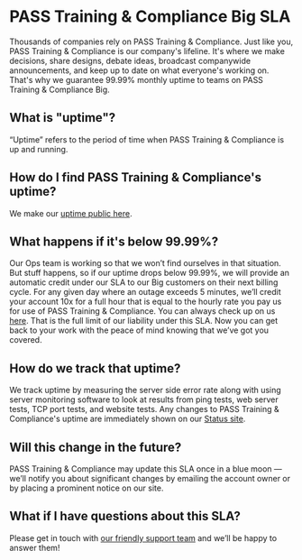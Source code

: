 [support]: https://passtesting.com/support
[uptime]: https://passtesting.com/3/uptime
[status]: https://status.passtesting.com

# PASS Training & Compliance Big SLA
Thousands of companies rely on PASS Training & Compliance. Just like you, PASS Training & Compliance is our company's lifeline. It's where we make decisions, share designs, debate ideas, broadcast companywide announcements, and keep up to date on what everyone's working on. That's why we guarantee 99.99% monthly uptime to teams on PASS Training & Compliance Big.

## What is "uptime"?
“Uptime” refers to the period of time when PASS Training & Compliance is up and running.

## How do I find PASS Training & Compliance's uptime?
We make our [uptime public here][uptime].

## What happens if it's below 99.99%?
Our Ops team is working so that we won’t find ourselves in that situation. But stuff happens, so if our uptime drops below 99.99%, we will provide an automatic credit under our SLA to our Big customers on their next billing cycle. For any given day where an outage exceeds 5 minutes, we’ll credit your account 10x for a full hour that is equal to the hourly rate you pay us for use of PASS Training & Compliance. You can always check up on us [here][uptime]. That is the full limit of our liability under this SLA. Now you can get back to your work with the peace of mind knowing that we’ve got you covered.

## How do we track that uptime?
We track uptime by measuring the server side error rate along with using server monitoring software to look at results from ping tests, web server tests, TCP port tests, and website tests. Any changes to PASS Training & Compliance's uptime are immediately shown on our [Status site][status].

## Will this change in the future?
PASS Training & Compliance may update this SLA once in a blue moon — we’ll notify you about significant changes by emailing the account owner or by placing a prominent notice on our site.

## What if I have questions about this SLA?
Please get in touch with [our friendly support team][support] and we’ll be happy to answer them!
